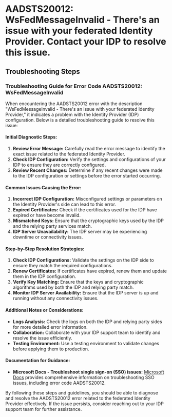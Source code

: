 
# AADSTS20012: WsFedMessageInvalid - There's an issue with your federated Identity Provider. Contact your IDP to resolve this issue.


## Troubleshooting Steps
### Troubleshooting Guide for Error Code AADSTS20012: WsFedMessageInvalid

When encountering the AADSTS20012 error with the description "WsFedMessageInvalid - There's an issue with your federated Identity Provider," it indicates a problem with the Identity Provider (IDP) configuration. Below is a detailed troubleshooting guide to resolve this issue:

#### Initial Diagnostic Steps:
1. **Review Error Message:** Carefully read the error message to identify the exact issue related to the federated Identity Provider.
2. **Check IDP Configuration:** Verify the settings and configurations of your IDP to ensure they are correctly configured.
3. **Review Recent Changes:** Determine if any recent changes were made to the IDP configuration or settings before the error started occurring.

#### Common Issues Causing the Error:
1. **Incorrect IDP Configuration:** Misconfigured settings or parameters on the Identity Provider's side can lead to this error.
2. **Expired Certificates:** Check if the certificates used for the IDP have expired or have become invalid.
3. **Mismatched Keys:** Ensure that the cryptographic keys used by the IDP and the relying party services match.
4. **IDP Server Unavailability:** The IDP server may be experiencing downtime or connectivity issues.

#### Step-by-Step Resolution Strategies:
1. **Check IDP Configurations:** Validate the settings on the IDP side to ensure they match the required configurations.
2. **Renew Certificates:** If certificates have expired, renew them and update them in the IDP configuration.
3. **Verify Key Matching:** Ensure that the keys and cryptographic algorithms used by both the IDP and relying party match.
4. **Monitor IDP Server Availability:** Ensure that the IDP server is up and running without any connectivity issues.

#### Additional Notes or Considerations:
- **Logs Analysis:** Check the logs on both the IDP and relying party sides for more detailed error information.
- **Collaboration:** Collaborate with your IDP support team to identify and resolve the issue efficiently.
- **Testing Environment:** Use a testing environment to validate changes before applying them to production.

#### Documentation for Guidance:
- **Microsoft Docs - Troubleshoot single sign-on (SSO) issues:** [Microsoft Docs](https://docs.microsoft.com/en-us/azure/active-directory/hybrid/tshoot-connect-federated-single-sign-on) provides comprehensive information on troubleshooting SSO issues, including error code AADSTS20012.

By following these steps and guidelines, you should be able to diagnose and resolve the AADSTS20012 error related to the federated Identity Provider effectively. If the issue persists, consider reaching out to your IDP support team for further assistance.